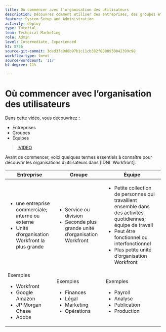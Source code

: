 ```yaml
---
title: Où commencer avec l’organisation des utilisateurs
description: Découvrez comment utiliser des entreprises, des groupes et des équipes pour l’organisation des utilisateurs et les autorisations pour les tâches.
feature: System Setup and Administration
activity: deploy
type: Tutorial
team: Technical Marketing
role: Admin
level: Intermediate, Experienced
kt: 8756
source-git-commit: 3ded3fe9d8b97b1c11cb382f8088930842399c98
workflow-type: tm+mt
source-wordcount: '117'
ht-degree: 11%

---
```


# Où commencer avec l’organisation des utilisateurs

Dans cette vidéo, vous découvrirez :

* Entreprises
* Groupes
* Équipes

>[!VIDEO](https://video.tv.adobe.com/v/335068/?quality=12)

Avant de commencer, voici quelques termes essentiels à connaître pour découvrir les organisations d’utilisateurs dans [!DNL Workfront].

| Entreprise | Groupe | Équipe |
| --- | --- | --- |
| <ul><li>une entreprise commerciale; interne ou externe</li><li>Unité d’organisation Workfront la plus grande</li></ul> | <ul><li>Service ou division</li><li>Seconde plus grande unité d’organisation Workfront</li></ul> | <ul><li>Petite collection de personnes qui travaillent ensemble dans des activités quotidiennes; équipe de travail</li><li>Peut être fonctionnel ou interfonctionnel</li><li>Plus petite unité d’organisation Workfront</li></ul> |
| Exemples <ul><li>Workfront</li><li>Google Amazon</li><li>JP Morgan Chase</li><li>Adobe</li></ul> | Exemples <ul><li>Finances</li><li>Légal</li><li>Marketing</li><li>Opérations</li></ul> | Exemples <ul><li>Payroll</li><li>Analyse</li><li>Publication</li><li>Production</li></ul> |



